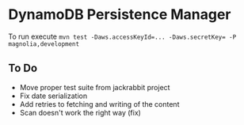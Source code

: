 DynamoDB Persistence Manager
============================

To run execute `mvn test -Daws.accessKeyId=... -Daws.secretKey= -P magnolia,development`

To Do
-----

- Move proper test suite from jackrabbit project
- Fix date serialization
- Add retries to fetching and writing of the content
- Scan doesn't work the right way (fix)